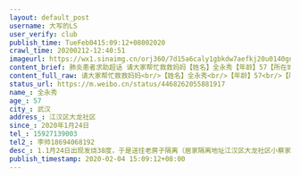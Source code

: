 ```yaml
---
layout: default_post
username: 大写的LS
user_verify: club
publish_time: TueFeb0415:09:12+08002020
crawl_time: 20200212-12:40:51
imageurl: https://wx1.sinaimg.cn/orj360/7d15a6caly1gbkdw7aefkj20u0140gnw.jpg,https://wx3.sinaimg.cn/orj360/7d15a6caly1gbkdw7s7v5j20u0140wgq.jpg,https://wx1.sinaimg.cn/orj360/7d15a6caly1gbkdw8akwzj20u0140dhz.jpg,https://wx1.sinaimg.cn/orj360/7d15a6caly1gbkdw9aqb2j20u0140tij.jpg,https://wx1.sinaimg.cn/orj360/7d15a6caly1gbkdw6r7cwj20xt0o47f4.jpg
content_brief: 肺炎患者求助超话 请大家帮忙救救妈妈【姓名】全永秀【年龄】57【所在城市】武汉【所在小区、社区】江汉区大龙社区【患病时间】2020年1月24日【联系方式】15927139003【其他紧急联系人】李帅 18694068192【病情描述】 1.1月24日出现发烧38度，于是送往老房子隔离（居家隔离地址：江汉区大 ...全文
content_full_raw: 请大家帮忙救救妈妈<br/>【姓名】全永秀<br/>【年龄】57<br/>【所在城市】武汉<br/>【所在小区、社区】江汉区大龙社区<br/>【患病时间】2020年1月24日<br/>【联系方式】15927139003<br/>【其他紧急联系人】李帅18694068192<br/>【病情描述】<br/>1.1月24日出现发烧38度，于是送往老房子隔离（居家隔离地址：江汉区大龙社区小蔡家巷39号）<br/>2.1月26日去南京路武汉中心医院做了血常规、CT、呼吸道7项病源检查，检测结果已排除流感病毒，单肺感染，结论疑似新冠病毒患者，建议居家隔离打针。<br/>3.1月26日-2月2日连续打针8天，反复高烧38度，已出现高烧不退、全身乏力、呕吐腹泻、呼吸不畅等情况<br/>4.2月3日在武汉协和医院再次做了CT和血常规！由于核酸试纸不够只能2月4日做！ct结果显示双肺感染病变，疑似病毒性肺炎；血常规淋巴细胞下降等多项指标不达标！已基本可以确诊！<br/>5.2月4日今日做了核酸试纸确诊！但需要等待48小时！社区说不确诊不能安排床位！但现在情况危急！希望能有床位收治！<adata-url="http://t.cn/A6PQMYQc"href="http://weibo.com/p/100101B2094257DB6FA4FB429C"data-hide=""><spanclass='url-icon'><imgstyle='width:1rem;height:1rem'src='https://h5.sinaimg.cn/upload/2015/09/25/3/timeline_card_small_location_default.png'></span><spanclass="surl-text">武汉·大龙社区党员群众服务中心</span></a>
status_url: https://m.weibo.cn/status/4468262055881917
name_: 全永秀
age_: 57
city_: 武汉
address_: 江汉区大龙社区
since_: 2020年1月24日
tel_: 15927139003
tel2_: 李帅18694068192
desc_: 1.1月24日出现发烧38度，于是送往老房子隔离（居家隔离地址江汉区大龙社区小蔡家巷39号）2.1月26日去南京路武汉中心医院做了血常规、CT、呼吸道7项病源检查，检测结果已排除流感病毒，单肺感染，结论疑似新冠病毒患者，建议居家隔离打针。3.1月26日-2月2日连续打针8天，反复高烧38度，已出现高烧不退、全身乏力、呕吐腹泻、呼吸不畅等情况4.2月3日在武汉协和医院再次做了CT和血常规！由于核酸试纸不够只能2月4日做！ct结果显示双肺感染病变，疑似病毒性肺炎；血常规淋巴细胞下降等多项指标不达标！已基本可以确诊！5.2月4日今日做了核酸试纸确诊！但需要等待48小时！社区说不确诊不能安排床位！但现在情况危急！希望能有床位收治！<adata-url="http//t.cn/A6PQMYQc"href="http//weibo.com/p/100101B2094257DB6FA4FB429C"data-hide=""><spanclass='url-icon'><imgstyle='width1rem;height1rem'src='https//h5.sinaimg.cn/upload/2015/09/25/3/timeline_card_small_location_default.png'></span><spanclass="surl-text">武汉·大龙社区党员群众服务中心</span></a>
publish_timestamp: 2020-02-04 15:09:12+08:00
---
```

